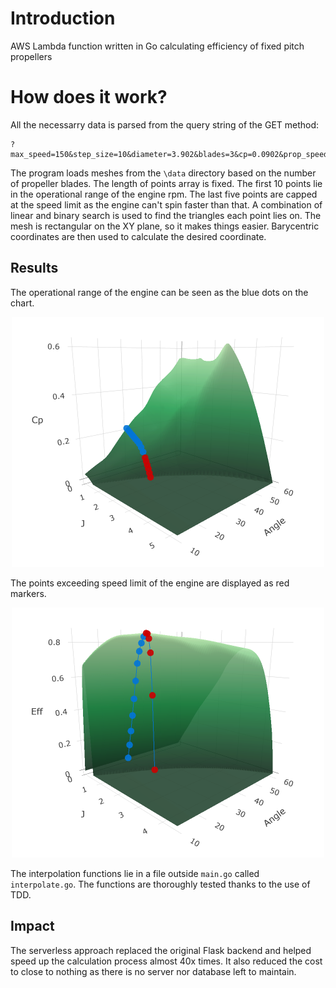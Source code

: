 # Introduction
AWS Lambda function written in Go calculating efficiency of fixed pitch propellers

# How does it work?
All the necessarry data is parsed from the query string of the GET method:
```
?max_speed=150&step_size=10&diameter=3.902&blades=3&cp=0.0902&prop_speed=20&power=800&angle=30&ratio=0.4&angle=30
```

The program loads meshes from the ```\data``` directory based on the number of propeller blades. The length of points array is fixed.
The first 10 points lie in the operational range of the engine rpm. 
The last five points are capped at the speed limit as the engine can't spin faster than that.
A combination of linear and binary search is used to find the triangles each point lies on. The mesh is rectangular on the XY plane, so it makes things easier. 
Barycentric coordinates are then used to calculate the desired coordinate.

## Results
The operational range of the engine can be seen as the blue dots on the chart.

<p align=middle> 
  <img src="https://github.com/adamsmietanka/prop-fixed/blob/master/docs/cp_chart.png" />
</p>

The points exceeding speed limit of the engine are displayed as red markers.

<p align=middle> 
  <img src="https://github.com/adamsmietanka/prop-fixed/blob/master/docs/eff_chart.png" />
</p>

The interpolation functions lie in a file outside ```main.go``` called ```interpolate.go```. The functions are thoroughly tested thanks to the use of TDD.

## Impact
The serverless approach replaced the original Flask backend and helped speed up the calculation process almost 40x times.
It also reduced the cost to close to nothing as there is no server nor database left to maintain.
